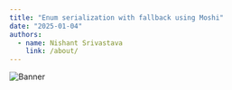 ```yaml
---
title: "Enum serialization with fallback using Moshi"
date: "2025-01-04"
authors:
  - name: Nishant Srivastava
    link: /about/
---
```


![Banner](header.jpg)

<!--Short abstract goes here-->

<!--more-->


